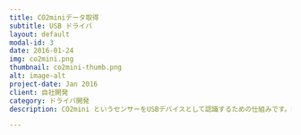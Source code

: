 ```yaml
---
title: CO2miniデータ取得
subtitle: USB ドライバ
layout: default
modal-id: 3
date: 2016-01-24
img: co2mini.png
thumbnail: co2mini-thumb.png
alt: image-alt
project-date: Jan 2016
client: 自社開発
category: ドライバ開発
description: CO2mini というセンサーをUSBデバイスとして認識するための仕組みです。https://github.com/kurain/co2mini

---
```

